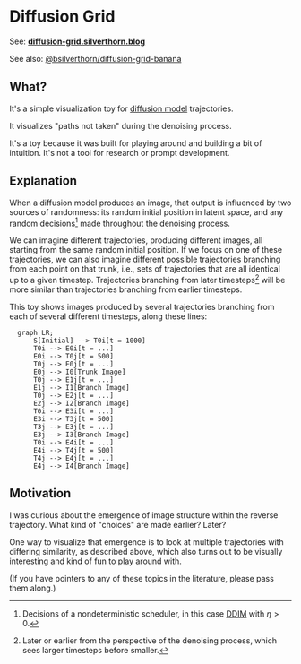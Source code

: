 Diffusion Grid
==============

See: [**diffusion-grid.silverthorn.blog**](https://diffusion-grid.silverthorn.blog)

See also: [@bsilverthorn/diffusion-grid-banana](https://github.com/bsilverthorn/diffusion-grid-banana)

What?
-----

It's a simple visualization toy for [diffusion model](https://arxiv.org/pdf/2208.11970.pdf) trajectories.

It visualizes "paths not taken" during the denoising process.

It's a toy because it was built for playing around and building a bit of
intuition. It's not a tool for research or prompt development.

Explanation
-----------

When a diffusion model produces an image, that output is influenced by two
sources of randomness: its random initial position in latent space, and any
random decisions[^0] made throughout the denoising process.

We can imagine different trajectories, producing different images, all starting
from the same random initial position. If we focus on one of these trajectories,
we can also imagine different possible trajectories branching from each point on
that trunk, i.e., sets of trajectories that are all identical up to a given
timestep. Trajectories branching from later timesteps[^1] will be more similar
than trajectories branching from earlier timesteps.

This toy shows images produced by several trajectories branching from each of
several different timesteps, along these lines:

```mermaid
  graph LR;
      S[Initial] --> T0i[t = 1000]
      T0i --> E0i[t = ...]
      E0i --> T0j[t = 500]
      T0j --> E0j[t = ...]
      E0j --> I0[Trunk Image]
      T0j --> E1j[t = ...]
      E1j --> I1[Branch Image]
      T0j --> E2j[t = ...]
      E2j --> I2[Branch Image]
      T0i --> E3i[t = ...]
      E3i --> T3j[t = 500]
      T3j --> E3j[t = ...]
      E3j --> I3[Branch Image]
      T0i --> E4i[t = ...]
      E4i --> T4j[t = 500]
      T4j --> E4j[t = ...]
      E4j --> I4[Branch Image]
```

Motivation
----------

I was curious about the emergence of image structure within the reverse trajectory. What kind of "choices" are made earlier? Later?

One way to visualize that emergence is to look at multiple trajectories with
differing similarity, as described above, which also turns out to be visually
interesting and kind of fun to play around with.

(If you have pointers to any of these topics in the literature, please pass them
along.)

[^0]: Decisions of a nondeterministic scheduler, in this case [DDIM](https://arxiv.org/pdf/2010.02502.pdf) with $\eta > 0$.

[^1]: Later or earlier from the perspective of the denoising process, which sees larger timesteps before smaller.
